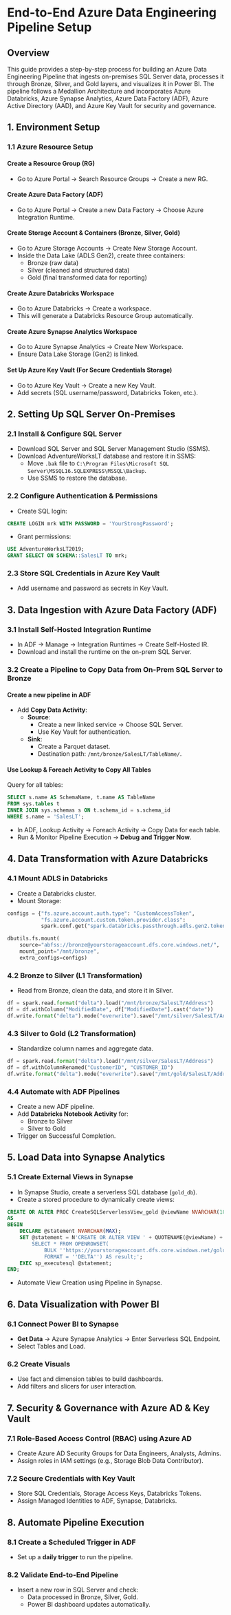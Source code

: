 # End-to-End Azure Data Engineering Pipeline Setup

## Overview
This guide provides a step-by-step process for building an Azure Data Engineering Pipeline that ingests on-premises SQL Server data, processes it through Bronze, Silver, and Gold layers, and visualizes it in Power BI. The pipeline follows a Medallion Architecture and incorporates Azure Databricks, Azure Synapse Analytics, Azure Data Factory (ADF), Azure Active Directory (AAD), and Azure Key Vault for security and governance.

## 1. Environment Setup
### 1.1 Azure Resource Setup
#### Create a Resource Group (RG)
- Go to Azure Portal → Search Resource Groups → Create a new RG.

#### Create Azure Data Factory (ADF)
- Go to Azure Portal → Create a new Data Factory → Choose Azure Integration Runtime.

#### Create Storage Account & Containers (Bronze, Silver, Gold)
- Go to Azure Storage Accounts → Create New Storage Account.
- Inside the Data Lake (ADLS Gen2), create three containers:
  - Bronze (raw data)
  - Silver (cleaned and structured data)
  - Gold (final transformed data for reporting)

#### Create Azure Databricks Workspace
- Go to Azure Databricks → Create a workspace.
- This will generate a Databricks Resource Group automatically.

#### Create Azure Synapse Analytics Workspace
- Go to Azure Synapse Analytics → Create New Workspace.
- Ensure Data Lake Storage (Gen2) is linked.

#### Set Up Azure Key Vault (For Secure Credentials Storage)
- Go to Azure Key Vault → Create a new Key Vault.
- Add secrets (SQL username/password, Databricks Token, etc.).

## 2. Setting Up SQL Server On-Premises
### 2.1 Install & Configure SQL Server
- Download SQL Server and SQL Server Management Studio (SSMS).
- Download AdventureWorksLT database and restore it in SSMS:
  - Move `.bak` file to `C:\Program Files\Microsoft SQL Server\MSSQL16.SQLEXPRESS\MSSQL\Backup`.
  - Use SSMS to restore the database.

### 2.2 Configure Authentication & Permissions
- Create SQL login:
```sql
CREATE LOGIN mrk WITH PASSWORD = 'YourStrongPassword';
```
- Grant permissions:
```sql
USE AdventureWorksLT2019;
GRANT SELECT ON SCHEMA::SalesLT TO mrk;
```

### 2.3 Store SQL Credentials in Azure Key Vault
- Add username and password as secrets in Key Vault.

## 3. Data Ingestion with Azure Data Factory (ADF)
### 3.1 Install Self-Hosted Integration Runtime
- In ADF → Manage → Integration Runtimes → Create Self-Hosted IR.
- Download and install the runtime on the on-prem SQL Server.

### 3.2 Create a Pipeline to Copy Data from On-Prem SQL Server to Bronze
#### Create a new pipeline in ADF
- Add **Copy Data Activity**:
  - **Source**:
    - Create a new linked service → Choose SQL Server.
    - Use Key Vault for authentication.
  - **Sink**:
    - Create a Parquet dataset.
    - Destination path: `/mnt/bronze/SalesLT/TableName/`.

#### Use Lookup & Foreach Activity to Copy All Tables
Query for all tables:
```sql
SELECT s.name AS SchemaName, t.name AS TableName
FROM sys.tables t
INNER JOIN sys.schemas s ON t.schema_id = s.schema_id
WHERE s.name = 'SalesLT';
```
- In ADF, Lookup Activity → Foreach Activity → Copy Data for each table.
- Run & Monitor Pipeline Execution → **Debug and Trigger Now**.

## 4. Data Transformation with Azure Databricks
### 4.1 Mount ADLS in Databricks
- Create a Databricks cluster.
- Mount Storage:
```python
configs = {"fs.azure.account.auth.type": "CustomAccessToken",
           "fs.azure.account.custom.token.provider.class":
           spark.conf.get("spark.databricks.passthrough.adls.gen2.tokenProviderClassName")}

dbutils.fs.mount(
    source="abfss://bronze@yourstorageaccount.dfs.core.windows.net/",
    mount_point="/mnt/bronze",
    extra_configs=configs)
```

### 4.2 Bronze to Silver (L1 Transformation)
- Read from Bronze, clean the data, and store it in Silver.
```python
df = spark.read.format("delta").load("/mnt/bronze/SalesLT/Address")
df = df.withColumn("ModifiedDate", df["ModifiedDate"].cast("date"))
df.write.format("delta").mode("overwrite").save("/mnt/silver/SalesLT/Address")
```

### 4.3 Silver to Gold (L2 Transformation)
- Standardize column names and aggregate data.
```python
df = spark.read.format("delta").load("/mnt/silver/SalesLT/Address")
df = df.withColumnRenamed("CustomerID", "CUSTOMER_ID")
df.write.format("delta").mode("overwrite").save("/mnt/gold/SalesLT/Address")
```

### 4.4 Automate with ADF Pipelines
- Create a new ADF pipeline.
- Add **Databricks Notebook Activity** for:
  - Bronze to Silver
  - Silver to Gold
- Trigger on Successful Completion.

## 5. Load Data into Synapse Analytics
### 5.1 Create External Views in Synapse
- In Synapse Studio, create a serverless SQL database (`gold_db`).
- Create a stored procedure to dynamically create views:
```sql
CREATE OR ALTER PROC CreateSQLServerlessView_gold @viewName NVARCHAR(100)
AS
BEGIN
    DECLARE @statement NVARCHAR(MAX);
    SET @statement = N'CREATE OR ALTER VIEW ' + QUOTENAME(@viewName) + N' AS
        SELECT * FROM OPENROWSET(
            BULK ''https://yourstorageaccount.dfs.core.windows.net/gold/SalesLT/' + @viewName + N'/'' ,
            FORMAT = ''DELTA'') AS result;';
    EXEC sp_executesql @statement;
END;
```
- Automate View Creation using Pipeline in Synapse.

## 6. Data Visualization with Power BI
### 6.1 Connect Power BI to Synapse
- **Get Data** → Azure Synapse Analytics → Enter Serverless SQL Endpoint.
- Select Tables and Load.

### 6.2 Create Visuals
- Use fact and dimension tables to build dashboards.
- Add filters and slicers for user interaction.

## 7. Security & Governance with Azure AD & Key Vault
### 7.1 Role-Based Access Control (RBAC) using Azure AD
- Create Azure AD Security Groups for Data Engineers, Analysts, Admins.
- Assign roles in IAM settings (e.g., Storage Blob Data Contributor).

### 7.2 Secure Credentials with Key Vault
- Store SQL Credentials, Storage Access Keys, Databricks Tokens.
- Assign Managed Identities to ADF, Synapse, Databricks.

## 8. Automate Pipeline Execution
### 8.1 Create a Scheduled Trigger in ADF
- Set up a **daily trigger** to run the pipeline.

### 8.2 Validate End-to-End Pipeline
- Insert a new row in SQL Server and check:
  - Data processed in Bronze, Silver, Gold.
  - Power BI dashboard updates automatically.

